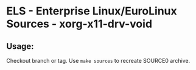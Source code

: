 # ELS - Enterprise Linux/EuroLinux Sources - xorg-x11-drv-void
 
## Usage:
  Checkout branch or tag. Use `make sources` to recreate  SOURCE0 archive.
